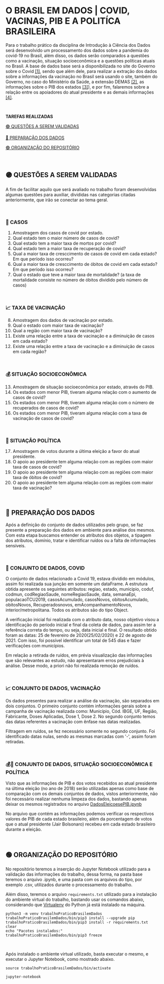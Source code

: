 # **O BRASIL EM DADOS | COVID, VACINAS, PIB E A POLITÍCA BRASILEIRA**

Para o trabalho prático da disciplina de Introdução à Ciência dos Dados será desenvolvido um processamento dos dados sobre a pandemia do covid-19 no Brasil, além disso, os dados serão comparados a questões como a vacinação, situação socioeconômica e a questões políticas atuais no Brasil. A base de dados base será a disponibilizada no site do Governo sobre o Covid [[1]](https://covid.saude.gov.br/), sendo que além dele, para realizar a extração dos dados sobre a informações da vacinação no Brasil será usando o site, também do Governo, no caso do Ministério da Saúde, a extensão DEMAS [[2]](https://qsprod.saude.gov.br/extensions/DEMAS_C19Vacina/DEMAS_C19Vacina.html), as informações sobre o PIB dos estados [[3]](https://www.ibge.gov.br/explica/pib.php)), e por fim, falaremos sobre a relação entre os apoiadores do atual presidente e as demais informações [[4]](https://especiais.gazetadopovo.com.br/eleicoes/2018/resultados/votacao-candidatos-presidente-brasil/).

<br>

**TAREFAS REALIZADAS**

[🟣 QUESTÕES A SEREM VALIDADAS](https://github.com/Estelamb/BrasilEmDados#-questões-a-serem-validadas) 

[🔵 PREPARAÇÃO DOS DADOS](https://github.com/Estelamb/BrasilEmDados#-preparação-dos-dados) 

[🟢 ORGANIZAÇÃO DO REPOSITÓRIO](https://github.com/Estelamb/BrasilEmDados#-organização-do-repositório)

<br>

## **🟣 QUESTÕES A SEREM VALIDADAS**

A fim de facilitar aquilo que será avaliado no trabalho foram desenvolvidas algumas questões para auxiliar, divididas nas categorias citadas anteriormente, que irão se conectar ao tema geral.

<br>

### **🔢 CASOS**

1. Amostragem dos casos de covid por estado.
2. Qual estado tem o maior número de casos de covid?
3. Qual estado tem a maior taxa de mortos por covid?
4. Qual estado tem a maior taxa de recuperação de covid?
5. Qual a maior taxa de cresccimento de casos de covid em cada estado? Em que período isso ocorreu?
6. Qual a maior taxa de cresccimento de óbitos de covid em cada estado? Em que período isso ocorreu?
7. Qual o estado que teve a maior taxa de mortalidade? (a taxa de mortalidade consiste no número de óbitos dividido pelo número de casos)
<br>

### **📈 TAXA DE VACINAÇÃO**

8. Amostragem dos dados de vacinação por estado.
9. Qual o estado com maior taxa de vacinação?
10. Qual a região com maior taxa de vacinação?
11. Existe uma relação entre a taxa de vacinação e a diminuição de casos em cada estado?
12. Existe uma relação entre a taxa de vacinação e a diminuição de casos em cada região?
<br>

### **💰 SITUAÇÃO SOCIOECONÔMICA**

13. Amostragem de situação socioeconômica por estado, através do PIB.
14. Os estados com menor PIB, tiveram alguma relação com o aumento de casos de covid?
15. Os estados com menor PIB, tiveram alguma relação com o número de recuperados de casos de covid?
16. Os estados com menor PIB, tiveram alguma relação com a taxa de vacinação de casos de covid?
<br>

### **💼 SITUAÇÃO POLÍTICA**

17. Amostragem de votos durante a última eleição a favor do atual presidente.
18. O apoio ao presidente tem alguma relação com as regiões com maior taxa de casos de covid?
19. O apoio ao presidente tem alguma relação com as regiões com maior taxa de óbitos de covid?
20. O apoio ao presidente tem alguma relação com as regiões com maior taxa de vacinação?

<br>

## **🔵 PREPARAÇÃO DOS DADOS**
 
Após a definição do conjunto de dados utilizados pelo grupo, se faz presente a preparação dos dados em ambiente para análise dos mesmos. 
Com esta etapa buscamos entender os atributos dos objetos, a tipagem dos atributos, domínio, tratar e identificar ruídos ou a falta de informações sensíveis.

<br>
 
### 🔢 **CONJUNTO DE DADOS, COVID**
 
O conjunto de dados relacionado a Covid 19, estava  dividido em módulos, assim foi realizada sua junção em somente um dataFrame. A estrutura obtida apresente os seguintes atributos: regiao, estado, municipio, coduf, codmun, codRegiaoSaude, nomeRegiaoSaude, data, semanaEpi, populacaoTCU2019, casosAcumulado, casosNovos, obitosAcumulado, obitosNovos, Recuperadosnovos, emAcompanhamentoNovos, interior/metropolitana. Todos os atributos são do tipo Object. 

A verificação inicial foi realizada com o atributo data, nosso objetivo visou a identificação do período inicial e final da coleta de dados, para assim ter a referência correta do tempo, ou seja, data inicial e final. O resultado obtido foram as datas: 25 de fevereiro de 2020(25/02/2020) e 22 de agosto de 2021.  Com isso, foi possível identificar um total de 545 dias e fazer verificações com municípios. 

Em relação a retirada de ruídos, em prévia visualização das informações que são relevantes ao estudo, não apresentaram erros prejudiciais à análise. Desse modo, a priori não foi realizada remoção de ruídos.

<br>

### 📈 **CONJUNTO DE DADOS, VACINAÇÃO**
 
Os dados presentes para realizar a análise da vacinação, são separados em dois conjuntos. O primeiro conjunto contém informações gerais sobre a campanha de vacinação realizada como: Município, Cód. IBGE, UF, Região, Fabricante, Doses Aplicadas, Dose 1, Dose 2. No segundo conjunto temos das datas referentes a vacinação com ênfase nas datas realizadas. 

Filtragem em ruídos, se fez necessário somente no segundo conjunto. Foi identificado datas nulas, sendo as mesmas marcadas com '-', assim foram retiradas.

<br>

### 💰💼 **CONJUNTO DE DADOS, SITUAÇÃO SOCIOECONÔMICA E POLÍTICA**

Visto que as informações de PIB e dos votos recebidos ao atual presidente na última eleição (no ano de 2018) serão utilizadas apenas como base de comparação com os demais conjuntos de dados, vistos anteriormente, não foi necessário realizar nenhuma limpeza dos dados, bastando apenas deixar os mesmos registrados no arquivo [DadosEleicoesePIB.ipynb](https://github.com/Estelamb/BrasilEmDados/blob/main/DadosEleicoesePIB.ipynb)

No arquivo que contém as informações podemos verificar os respectivos valores de PIB de cada estado brasileiro, além da porcentagem de votos que o atual presidente (Jair Bolsonaro) recebeu em cada estado brasileiro durante a eleição.

<br>

## 🟢 **ORGANIZAÇÃO DO REPOSITÓRIO**
No repositório teremos a inserção do Jupyter Notebook utilizado para a validação das informações do trabalho, dessa forma, na pasta base teremos o arquivo .ipynb, e uma pasta com os arquivos do tipo, por exemplo .csv, utilizados durante o processamento do trabalho.

Além disso, teremos o arquivo `requirements.txt` utilizado para a instalação do ambiente virtual do trabalho, bastando usar os comandos abaixo, considerando que [Virtualenv](https://gist.github.com/Geoyi/d9fab4f609e9f75941946be45000632b) do Python já está instalado na máquina.

```
python3 -m venv trabalhoPraticoBrasilemDados
trabalhoPraticoBrasilemDados/bin/pip3 install --upgrade pip
trabalhoPraticoBrasilemDados/bin/pip3 install -r requirements.txt
clear
echo "Pacotes instalados:"
trabalhoPraticoBrasilemDados/bin/pip3 freeze

```

<br>

Após instalado o ambiente virtual utilizado, basta executar o mesmo, e executar o Jupyter Notebook, como mostrado abaixo.

```
source trabalhoPraticoBrasilemDados/bin/activate
```

```
jupyter-notebook
```
